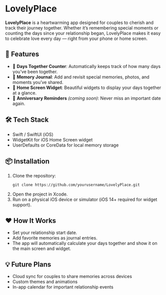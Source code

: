 # LovelyPlace

**LovelyPlace** is a heartwarming app designed for couples to cherish and track their journey together. Whether it’s remembering special moments or counting the days since your relationship began, LovelyPlace makes it easy to celebrate love every day — right from your phone or home screen.

## 💖 Features

- 📅 **Days Together Counter**: Automatically keeps track of how many days you’ve been together.
- 📝 **Memory Journal**: Add and revisit special memories, photos, and moments you’ve shared.
- 🏡 **Home Screen Widget**: Beautiful widgets to display your days together at a glance.
- 🔔 **Anniversary Reminders** *(coming soon)*: Never miss an important date again.

## 🛠️ Tech Stack

- Swift / SwiftUI (iOS)
- WidgetKit for iOS Home Screen widget
- UserDefaults or CoreData for local memory storage

## 📦 Installation

1. Clone the repository:
   ```
   git clone https://github.com/yourusername/LovelyPlace.git
   ```
2. Open the project in Xcode.
3. Run on a physical iOS device or simulator (iOS 14+ required for widget support).

## ❤️ How It Works

- Set your relationship start date.
- Add favorite memories as journal entries.
- The app will automatically calculate your days together and show it on the main screen and widget.

## 💡 Future Plans

- Cloud sync for couples to share memories across devices
- Custom themes and animations
- In-app calendar for important relationship events
